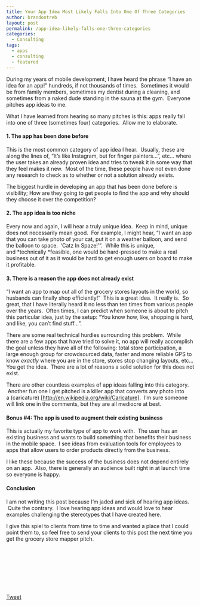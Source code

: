 ```yaml
---
title: Your App Idea Most Likely Falls Into One Of Three Categories
author: brandontreb
layout: post
permalink: /app-idea-likely-falls-one-three-categories
categories:
  - Consulting
tags:
  - apps
  - consulting
  - featured
---
```

During my years of mobile development, I have heard the phrase “I have an idea for an app!” hundreds, if not thousands of times.  Sometimes it would be from family members, sometimes my dentist during a cleaning, and sometimes from a naked dude standing in the sauna at the gym.  Everyone pitches app ideas to me.

What I have learned from hearing so many pitches is this: apps really fall into one of three (sometimes four) categories.  Allow me to elaborate.

#### 1. The app has been done before

This is the most common category of app idea I hear.  Usually, these are along the lines of, “It’s like Instagram, but for finger painters…”, etc… where the user takes an already proven idea and tries to tweak it in some way that they feel makes it new.  Most of the time, these people have not even done any research to check as to whether or not a solution already exists.

The biggest hurdle in developing an app that has been done before is visibility; How are they going to get people to find the app and why should they choose it over the competition?

#### 2. The app idea is too niche

Every now and again, I will hear a truly unique idea.  Keep in mind, unique does not necessarily mean good.  For example, I might hear, “I want an app that you can take photo of your cat, put it on a weather balloon, and send the balloon to space.  &#8216;Catz In Spaze!&#8217;”.  While this is unique, and *technically *feasible, one would be hard-pressed to make a real business out of it as it would be hard to get enough users on board to make it profitable.

#### 3. There is a reason the app does not already exist

“I want an app to map out all of the grocery stores layouts in the world, so husbands can finally shop efficiently!”  This is a great idea.  It really is.  So great, that I have literally heard it no less than ten times from various people over the years.  Often times, I can predict when someone is about to pitch this particular idea, just by the setup: “You know how, like, shopping is hard, and like, you can’t find stuff…”.

There are some real technical hurdles surrounding this problem.  While there are a few apps that have tried to solve it, no app will really accomplish the goal unless they have all of the following: total store participation, a large enough group for crowdsourced data, faster and more reliable GPS to know *exactly* where you are in the store, stores stop changing layouts, etc… You get the idea.  There are a lot of reasons a solid solution for this does not exist.

There are other countless examples of app ideas falling into this category.  Another fun one I get pitched is a killer app that converts any photo into a (caricature) [http://en.wikipedia.org/wiki/Caricature].  I’m sure someone will link one in the comments, but they are all mediocre at best.

#### Bonus #4: The app is used to augment their existing business

This is actually my favorite type of app to work with.  The user has an existing business and wants to build something that benefits their business in the mobile space.  I see ideas from evaluation tools for employees to apps that allow users to order products directly from the business.

I like these because the success of the business does not depend entirely on an app.  Also, there is generally an audience built right in at launch time so everyone is happy.

#### Conclusion

I am not writing this post because I’m jaded and sick of hearing app ideas.  Quite the contrary.  I love hearing app ideas and would love to hear examples challenging the stereotypes that I have created here.

I give this spiel to clients from time to time and wanted a place that I could point them to, so feel free to send your clients to this post the next time you get the grocery store mapper pitch.

&nbsp;

&nbsp;

&nbsp;

&nbsp;

<div style="">
  <a href="http://twitter.com/share" class="twitter-share-button" data-count="horizontal" data-text="Your App Idea Most Likely Falls Into One Of Three Categories" data-url="http://brandontreb.com/app-idea-likely-falls-one-three-categories"  data-via="brandontreb" data-related="brandontreb:">Tweet</a>
</div>